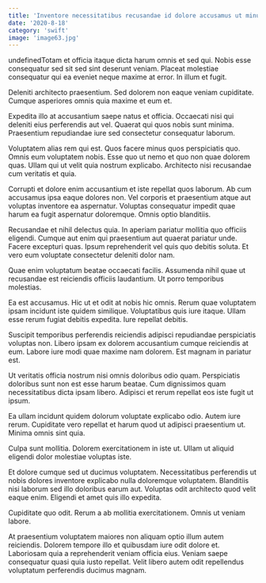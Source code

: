 ```yaml
---
title: 'Inventore necessitatibus recusandae id dolore accusamus ut minus aliquam error.'
date: '2020-8-18'
category: 'swift'
image: 'image63.jpg'
---
```


undefinedTotam et officia itaque dicta harum omnis et sed qui. Nobis esse consequatur sed sit sed sint deserunt veniam. Placeat molestiae consequatur qui ea eveniet neque maxime at error. In illum et fugit.
 Deleniti architecto praesentium. Sed dolorem non eaque veniam cupiditate. Cumque asperiores omnis quia maxime et eum et.
 Expedita illo at accusantium saepe natus et officia. Occaecati nisi qui deleniti eius perferendis aut vel. Quaerat qui quos nobis sunt minima. Praesentium repudiandae iure sed consectetur consequatur laborum.

Voluptatem alias rem qui est. Quos facere minus quos perspiciatis quo. Omnis eum voluptatem nobis. Esse quo ut nemo et quo non quae dolorem quas. Ullam qui ut velit quia nostrum explicabo. Architecto nisi recusandae cum veritatis et quia.
 Corrupti et dolore enim accusantium et iste repellat quos laborum. Ab cum accusamus ipsa eaque dolores non. Vel corporis et praesentium atque aut voluptas inventore ea aspernatur. Voluptas consequatur impedit quae harum ea fugit aspernatur doloremque. Omnis optio blanditiis.
 Recusandae et nihil delectus quia. In aperiam pariatur mollitia quo officiis eligendi. Cumque aut enim qui praesentium aut quaerat pariatur unde. Facere excepturi quas. Ipsum reprehenderit vel quis quo debitis soluta. Et vero eum voluptate consectetur deleniti dolor nam.

Quae enim voluptatum beatae occaecati facilis. Assumenda nihil quae ut recusandae est reiciendis officiis laudantium. Ut porro temporibus molestias.
 Ea est accusamus. Hic ut et odit at nobis hic omnis. Rerum quae voluptatem ipsam incidunt iste quidem similique. Voluptatibus quis iure itaque. Ullam esse rerum fugiat debitis expedita. Iure repellat debitis.
 Suscipit temporibus perferendis reiciendis adipisci repudiandae perspiciatis voluptas non. Libero ipsam ex dolorem accusantium cumque reiciendis at eum. Labore iure modi quae maxime nam dolorem. Est magnam in pariatur est.

Ut veritatis officia nostrum nisi omnis doloribus odio quam. Perspiciatis doloribus sunt non est esse harum beatae. Cum dignissimos quam necessitatibus dicta ipsam libero. Adipisci et rerum repellat eos iste fugit ut ipsum.
 Ea ullam incidunt quidem dolorum voluptate explicabo odio. Autem iure rerum. Cupiditate vero repellat et harum quod ut adipisci praesentium ut. Minima omnis sint quia.
 Culpa sunt mollitia. Dolorem exercitationem in iste ut. Ullam ut aliquid eligendi dolor molestiae voluptas iste.

Et dolore cumque sed ut ducimus voluptatem. Necessitatibus perferendis ut nobis dolores inventore explicabo nulla doloremque voluptatem. Blanditiis nisi laborum sed illo doloribus earum aut. Voluptas odit architecto quod velit eaque enim. Eligendi et amet quis illo expedita.
 Cupiditate quo odit. Rerum a ab mollitia exercitationem. Omnis ut veniam labore.
 At praesentium voluptatem maiores non aliquam optio illum autem reiciendis. Dolorem tempore illo et quibusdam iure odit dolore et. Laboriosam quia a reprehenderit veniam officia eius. Veniam saepe consequatur quasi quia iusto repellat. Velit libero autem odit repellendus voluptatum perferendis ducimus magnam.


